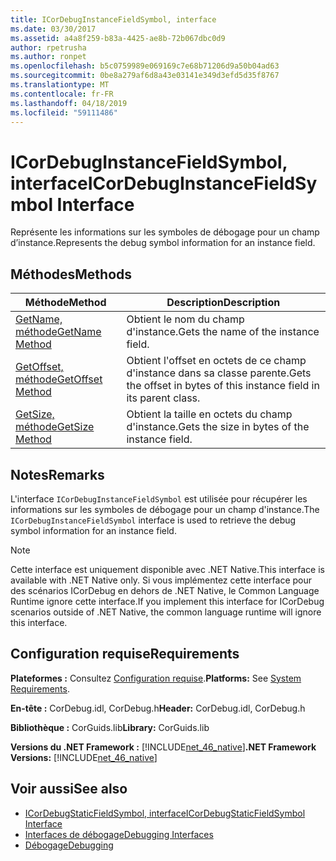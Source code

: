 ```yaml
---
title: ICorDebugInstanceFieldSymbol, interface
ms.date: 03/30/2017
ms.assetid: a4a8f259-b83a-4425-ae8b-72b067dbc0d9
author: rpetrusha
ms.author: ronpet
ms.openlocfilehash: b5c0759989e069169c7e68b71206d9a50b04ad63
ms.sourcegitcommit: 0be8a279af6d8a43e03141e349d3efd5d35f8767
ms.translationtype: MT
ms.contentlocale: fr-FR
ms.lasthandoff: 04/18/2019
ms.locfileid: "59111486"
---
```

# <a name="icordebuginstancefieldsymbol-interface"></a><span data-ttu-id="10bbf-102">ICorDebugInstanceFieldSymbol, interface</span><span class="sxs-lookup"><span data-stu-id="10bbf-102">ICorDebugInstanceFieldSymbol Interface</span></span>
<span data-ttu-id="10bbf-103">Représente les informations sur les symboles de débogage pour un champ d’instance.</span><span class="sxs-lookup"><span data-stu-id="10bbf-103">Represents the debug symbol information for an instance field.</span></span>  
  
## <a name="methods"></a><span data-ttu-id="10bbf-104">Méthodes</span><span class="sxs-lookup"><span data-stu-id="10bbf-104">Methods</span></span>  
  
|<span data-ttu-id="10bbf-105">Méthode</span><span class="sxs-lookup"><span data-stu-id="10bbf-105">Method</span></span>|<span data-ttu-id="10bbf-106">Description</span><span class="sxs-lookup"><span data-stu-id="10bbf-106">Description</span></span>|  
|------------|-----------------|  
|[<span data-ttu-id="10bbf-107">GetName, méthode</span><span class="sxs-lookup"><span data-stu-id="10bbf-107">GetName Method</span></span>](../../../../docs/framework/unmanaged-api/debugging/icordebuginstancefieldsymbol-getname-method.md)|<span data-ttu-id="10bbf-108">Obtient le nom du champ d'instance.</span><span class="sxs-lookup"><span data-stu-id="10bbf-108">Gets the name of the instance field.</span></span>|  
|[<span data-ttu-id="10bbf-109">GetOffset, méthode</span><span class="sxs-lookup"><span data-stu-id="10bbf-109">GetOffset Method</span></span>](../../../../docs/framework/unmanaged-api/debugging/icordebuginstancefieldsymbol-getoffset-method.md)|<span data-ttu-id="10bbf-110">Obtient l'offset en octets de ce champ d'instance dans sa classe parente.</span><span class="sxs-lookup"><span data-stu-id="10bbf-110">Gets the offset in bytes of this instance field in its parent class.</span></span>|  
|[<span data-ttu-id="10bbf-111">GetSize, méthode</span><span class="sxs-lookup"><span data-stu-id="10bbf-111">GetSize Method</span></span>](../../../../docs/framework/unmanaged-api/debugging/icordebuginstancefieldsymbol-getsize-method.md)|<span data-ttu-id="10bbf-112">Obtient la taille en octets du champ d'instance.</span><span class="sxs-lookup"><span data-stu-id="10bbf-112">Gets the size in bytes of the instance field.</span></span>|  
  
## <a name="remarks"></a><span data-ttu-id="10bbf-113">Notes</span><span class="sxs-lookup"><span data-stu-id="10bbf-113">Remarks</span></span>  
 <span data-ttu-id="10bbf-114">L'interface `ICorDebugInstanceFieldSymbol` est utilisée pour récupérer les informations sur les symboles de débogage pour un champ d'instance.</span><span class="sxs-lookup"><span data-stu-id="10bbf-114">The `ICorDebugInstanceFieldSymbol` interface is used to retrieve the debug symbol information for an instance field.</span></span>  
  
> [!NOTE]
>  <span data-ttu-id="10bbf-115">Cette interface est uniquement disponible avec .NET Native.</span><span class="sxs-lookup"><span data-stu-id="10bbf-115">This interface is available with .NET Native only.</span></span> <span data-ttu-id="10bbf-116">Si vous implémentez cette interface pour des scénarios ICorDebug en dehors de .NET Native, le Common Language Runtime ignore cette interface.</span><span class="sxs-lookup"><span data-stu-id="10bbf-116">If you implement this interface for ICorDebug scenarios outside of .NET Native, the common language runtime will ignore this interface.</span></span>  
  
## <a name="requirements"></a><span data-ttu-id="10bbf-117">Configuration requise</span><span class="sxs-lookup"><span data-stu-id="10bbf-117">Requirements</span></span>  
 <span data-ttu-id="10bbf-118">**Plateformes :** Consultez [Configuration requise](../../../../docs/framework/get-started/system-requirements.md).</span><span class="sxs-lookup"><span data-stu-id="10bbf-118">**Platforms:** See [System Requirements](../../../../docs/framework/get-started/system-requirements.md).</span></span>  
  
 <span data-ttu-id="10bbf-119">**En-tête :** CorDebug.idl, CorDebug.h</span><span class="sxs-lookup"><span data-stu-id="10bbf-119">**Header:** CorDebug.idl, CorDebug.h</span></span>  
  
 <span data-ttu-id="10bbf-120">**Bibliothèque :** CorGuids.lib</span><span class="sxs-lookup"><span data-stu-id="10bbf-120">**Library:** CorGuids.lib</span></span>  
  
 <span data-ttu-id="10bbf-121">**Versions du .NET Framework :** [!INCLUDE[net_46_native](../../../../includes/net-46-native-md.md)]</span><span class="sxs-lookup"><span data-stu-id="10bbf-121">**.NET Framework Versions:** [!INCLUDE[net_46_native](../../../../includes/net-46-native-md.md)]</span></span>  
  
## <a name="see-also"></a><span data-ttu-id="10bbf-122">Voir aussi</span><span class="sxs-lookup"><span data-stu-id="10bbf-122">See also</span></span>

- [<span data-ttu-id="10bbf-123">ICorDebugStaticFieldSymbol, interface</span><span class="sxs-lookup"><span data-stu-id="10bbf-123">ICorDebugStaticFieldSymbol Interface</span></span>](../../../../docs/framework/unmanaged-api/debugging/icordebugstaticfieldsymbol-interface.md)
- [<span data-ttu-id="10bbf-124">Interfaces de débogage</span><span class="sxs-lookup"><span data-stu-id="10bbf-124">Debugging Interfaces</span></span>](../../../../docs/framework/unmanaged-api/debugging/debugging-interfaces.md)
- [<span data-ttu-id="10bbf-125">Débogage</span><span class="sxs-lookup"><span data-stu-id="10bbf-125">Debugging</span></span>](../../../../docs/framework/unmanaged-api/debugging/index.md)
